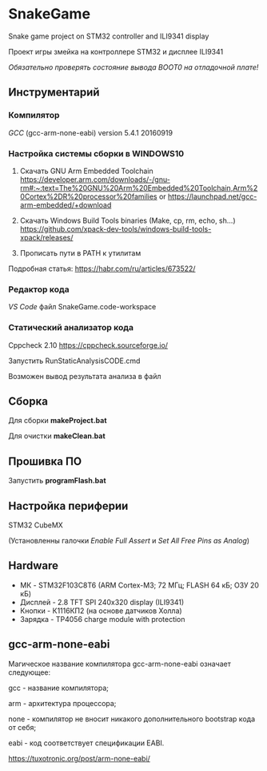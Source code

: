 # SnakeGame 
Snake game project on STM32 controller and ILI9341 display

Проект игры змейка на  контроллере STM32 и дисплее ILI9341

*Обязательно проверять состояние вывода BOOT0 на отладочной плате!*

## Инструментарий

### Компилятор 
*GCC* (gcc-arm-none-eabi) version 5.4.1 20160919

### Настройка системы сборки в WINDOWS10
1. Скачать GNU Arm Embedded Toolchain 
https://developer.arm.com/downloads/-/gnu-rm#:~:text=The%20GNU%20Arm%20Embedded%20Toolchain,Arm%20Cortex%2DR%20processor%20families
or
https://launchpad.net/gcc-arm-embedded/+download

2. Скачать Windows Build Tools binaries (Make, cp, rm, echo, sh...)
https://github.com/xpack-dev-tools/windows-build-tools-xpack/releases/

3. Прописать пути в PATH к утилитам

Подробная статья: https://habr.com/ru/articles/673522/
### Редактор кода
*VS Code* файл SnakeGame.code-workspace

### Статический анализатор кода
Cppcheck 2.10 https://cppcheck.sourceforge.io/

Запустить RunStaticAnalysisCODE.cmd

Возможен вывод результата анализа в файл

## Сборка 
Для сборки **makeProject.bat**

Для очистки **makeClean.bat**

## Прошивка ПО
Запустить **programFlash.bat**

## Настройка периферии
STM32 CubeMX

(Установленны галочки *Enable Full Assert* и *Set All Free Pins as Analog*)
## Hardware
- МК - STM32F103C8T6 (ARM Cortex-M3; 72 МГц; FLASH 64 кБ; ОЗУ 20 кБ)
- Дисплей - 2.8 TFT SPI 240x320 display (ILI9341)
- Кнопки - К1116КП2 (на основе датчиков Холла)
- Зарядка - TP4056 charge module with protection

## gcc-arm-none-eabi

Магическое название компилятора gcc-arm-none-eabi означает следующее:

gcc - название компилятора;

arm - архитектура процессора;

none - компилятор не вносит никакого дополнительного bootstrap кода от себя;

eabi - код соответствует спецификации EABI.

https://tuxotronic.org/post/arm-none-eabi/